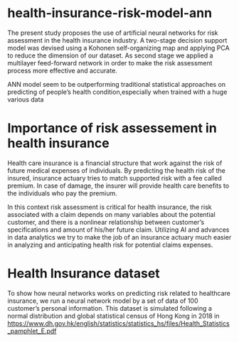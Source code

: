# health-insurance-risk-model-ann
The present study proposes the use of artificial neural networks for risk assessment in the health insurance industry. A two-stage decision support model was devised using a Kohonen self-organizing map and applying PCA to reduce the dimension of our dataset. As second stage we applied a multilayer feed-forward network in order to make the risk assessment process more effective and accurate.

ANN model seem to be outperforming traditional statistical approaches on predicting of people’s health condition,especially when trained with a huge various data

# Importance of risk assessement in health insurance
Health care insurance is a financial structure that work against the risk of future medical expenses of individuals. By predicting the health risk of the insured, insurance actuary tries to match supported risk with a fee called premium. In case of damage, the insurer will provide health care benefits to the individuals who pay the premium. 

In this context risk assessment is critical for health insurance, the risk associated with a claim depends on many variables about the potential customer, and there is a nonlinear relationship between customer’s specifications and amount of his/her future claim. Utilizing AI and advances in data analytics we try to make the job of an insurance actuary much easier in analyzing and anticipating health risk for potential claims expenses.


# Health Insurance dataset
To show how neural networks works on predicting risk related to healthcare insurance, we run a neural network model by a set of data of 100 customer’s personal information. This dataset is simulated following a normal distribution and global statistical census of Hong Kong in 2018 in https://www.dh.gov.hk/english/statistics/statistics_hs/files/Health_Statistics_pamphlet_E.pdf
